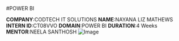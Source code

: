 #POWER BI

**COMPANY**:CODTECH IT SOLUTIONS
**NAME**:NAYANA LIZ MATHEWS
**INTERN ID**:CT08VVO
**DOMAIN**:POWER BI
**DURATION**:4 Weeks
**MENTOR**:NEELA SANTHOSH
![Image](https://github.com/user-attachments/assets/a7acda73-1c9d-4f45-825f-e8ad76db1f9e)
